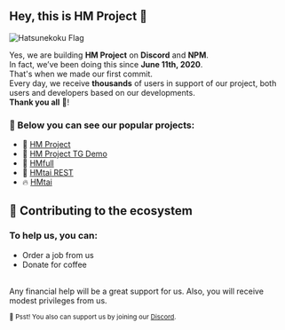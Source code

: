 ## Hey, this is HM Project 👋

![Hatsunekoku Flag](https://user-images.githubusercontent.com/3369400/133268513-5bfe2f93-4402-42c9-a403-81c9e86934b6.jpeg)

Yes, we are building **HM Project** on **Discord** and **NPM**. 
<br>In fact, we’ve been doing this since **June 11th, 2020**. 
<br>That's when we made our first commit. 
<br>Every day, we receive **thousands** of users in support of our project, both users and developers based on our developments. 
<br>**Thank you all** 💙!

### **💜 Below you can see our popular projects:**
- 🤖 [HM Project](https://hmproject.hatsunia.cfd/)
- 📨 [HM Project TG Demo](https://t.me/HMproject_bot)
- 💚 [HMfull](https://www.npmjs.com/package/hmfull)
- 💓 [HMtai REST](https://hmtai.herokuapp.com/endpoints)
- 🔥 [HMtai](https://www.npmjs.com/package/hmtai)


## 🍿 Contributing to the ecosystem

### To help us, you can:
- Order a job from us
- Donate for coffee

<br>Any financial help will be a great support for us. Also, you will receive modest privileges from us.


<sub>🤫 Psst! You also can support us by joining our [Discord](https://discord.gg/vJs36ES).</sub>

<!--
Made with 🖤
🙇‍♂️🎤⬇️
-->
